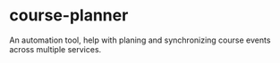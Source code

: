 # course-planner
An automation tool, help with planing and synchronizing course events across multiple services.
